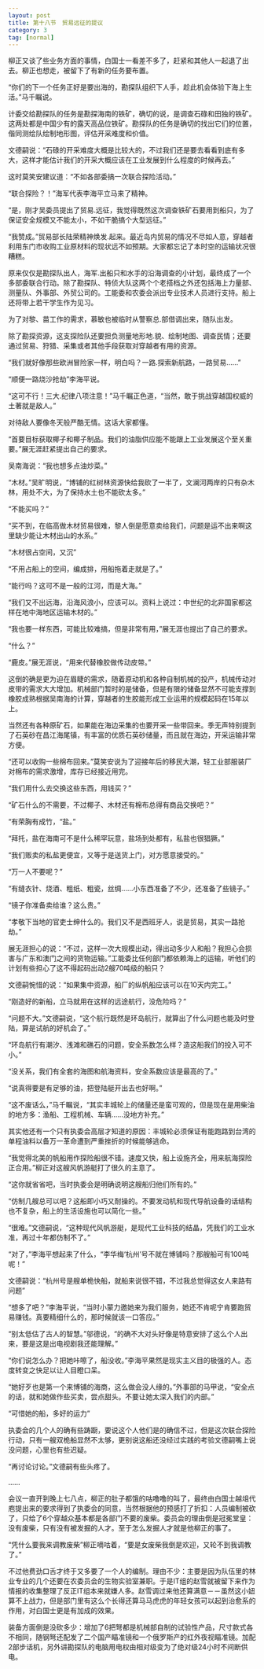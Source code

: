 ```yaml
---
layout: post
title: 第十八节　贸易远征的提议
category: 3
tag: [normal]
---
```


柳正又谈了些业务方面的事情，白国士一看差不多了，赶紧和其他人一起退了出去。柳正也想走，被留下了有新的任务要布置。

“你们的下一个任务正好是要出海的，勘探队组织下人手，趁此机会体验下海上生活。”马千瞩说。

计委交给勘探队的任务是勘探海南的铁矿，确切的说，是调查石碌和田独的铁矿。这两处都是中国少有的露天高品位铁矿。勘探队的任务是确切的找出它们的位置，偕同测绘队绘制地形图，评估开采难度和价值。

文德嗣说：“石碌的开采难度大概是比较大的，不过我们还是要去看看到底有多大，这样才能估计我们的开采大概应该在工业发展到什么程度的时候再去。”

这时莫笑安建议道：“不如各部委搞一次联合探险活动。”

“联合探险？！”海军代表李海平立马来了精神。

“是，刚才吴委员提出了贸易.远征，我觉得既然这次调查铁矿石要用到船只，为了保证安全规模又不能太小，不如干脆搞个大型远征。”

“我赞成。”贸易部长陆荣精神焕发.起来。最近岛内贸易的情况不尽如人意，穿越者利用东门市收购工业原材料的现状远不如预期。大家都忘记了本时空的运输状况很糟糕。

原来仅仅是勘探队出人，海军.出船只和水手的沿海调查的小计划，最终成了一个多部委联合行动。除了勘探队、特侦大队这两个个老搭档之外还包括海上力量部、测量队、外事部、外贸公司的。工能委和农委会派出专业技术人员进行支持。船上还将带上若干学生作为见习。

为了对黎、苗工作的需求，慕敏也被临时从警察总.部借调出来，随队出发。

除了勘探资源，这支探险队还要担负测量地形地.貌、绘制地图、调查民情；还要通过贸易、狩猎、采集或者其他手段获取对穿越者有用的资源。

“我们就好像那些欧洲冒险家一样，明白吗？一路.探索新航路，一路贸易……”

“顺便一路烧沙抢劫”李海平说。

“这可不行！三大.纪律八项注意！”马千瞩正色道，“当然，敢于挑战穿越国权威的土著就是敌人。”

对待敌人要像冬天般严酷无情。这话大家都懂。

“首要目标获取椰子和椰子制品。我们的油脂供应能不能跟上工业发展这个至关重要。”展无涯赶紧提出自己的要求。

吴南海说：“我也想多点油炒菜。”

“木材。”吴旷明说，“博铺的红树林资源快给我砍了一半了，文澜河两岸的只有杂木林，用处不大，为了保持水土也不能砍太多。”

“不能买吗？”

“买不到，在临高做木材贸易很难，黎人倒是愿意卖给我们，问题是运不出来啊这里缺少能让木材出山的水系。”

“木材很占空间，又沉”

“不用占船上的空间，编成排，用船拖着走就是了。”

“能行吗？这可不是一般的江河，而是大海。”

“我们又不出远海，沿海风浪小，应该可以。资料上说过：中世纪的北非国家都这样在地中海地区运输木材的。”

“我也要一样东西，可能比较难搞，但是非常有用，”展无涯也提出了自己的要求。

“什么？”

“鹿皮。”展无涯说，“用来代替橡胶做传动皮带。”

这倒的确是更为迫在眉睫的需求，随着原动机和各种自制机械的投产，机械传动对皮带的需求大大增加。机械部门暂时的是储备，但是有限的储备显然不可能支撑到橡胶成熟根据吴南海的计算，穿越者的生胶能形成工业运用的规模起码在15年以上。

当然还有各种原矿石，如果能在海边采集的也要开采一些带回来。季无声特别提到了石英砂在昌江海尾镇，有丰富的优质石英砂储量，而且就在海边，开采运输非常方便。

“还可以收购一些棉布回来。”莫笑安说为了迎接年后的移民大潮，轻工业部服装厂对棉布的需求激增，库存已经接近用完。

“我们用什么去交换这些东西，用钱买？”

“矿石什么的不需要，不过椰子、木材还有棉布总得有商品交换吧？”

“有荣胸有成竹，“盐。”

“拜托，盐在海南可不是什么稀罕玩意，盐场到处都有，私盐也很猖獗。”

“我们贩卖的私盐更便宜，又等于是送货上门，对方愿意接受的。”

“万一人不要呢？”

“有缝衣针、烧酒、粗纸、粗瓷，丝绸……小东西准备了不少，还准备了些镜子。”

“镜子你准备卖给谁？这么贵。”

“孝敬下当地的官吏士绅什么的。我们又不是西班牙人，说是贸易，其实一路抢劫。”

展无涯担心的说：“不过，这样一次大规模出动，得出动多少人和船？我担心会损害与广东和澳门之间的货物运输。”工能委比任何部门都依赖海上的运输，听他们的计划有些担心了这不得起码出动2艘70吨级的船只？

文德嗣惋惜的说：“如果集中资源，船厂的纵帆船应该可以在10天内完工。”

“刚造好的新船，立马就用在这样的远途航行，没危险吗？”

“问题不大。”文德嗣说，“这个航行既然是环岛航行，就算出了什么问题也能及时登陆，算是试航的好机会了。”

“环岛航行有潮汐、浅滩和礁石的问题，安全系数怎么样？造这船我们的投入可不小。”

“没关系，我们有全套的海图和航海资料，安全系数应该是最高的了。”

“说真得要是有足够的油，把登陆艇开出去也好啊。”

“这不废话么，”马千瞩说，“其实丰城轮上的储量还是蛮可观的，但是现在是用柴油的地方多：渔船、工程机械、车辆……没地方补充。”

其实他还有一个只有执委会高层才知道的原因：丰城轮必须保证有能跑路到台湾的单程油料以备万一革命遭到严重挫折的时候能够逃命。

“我觉得北美的帆船用作探险船很不错。速度又快，船上设施齐全，用来航海探险正合用。”柳正对这艘风帆游艇打了很久的主意了。

“这你就省省吧，当时执委会是明确说明这艘船归他们所有的。”

“仿制几艘总可以吧？这船即小巧又耐操的。不要发动机和现代导航设备的话结构也不复杂，船上的生活设施也可以简化一些。”

“很难。”文德嗣说，“这种现代风帆游艇，是现代工业科技的结晶，凭我们的工业水准，再过十年都仿制不了。”

“对了，”李海平想起来了什么，“李华梅‘杭州’号不就在博铺吗？那艘船可有100吨呢！”

文德嗣说：“杭州号是艘单桅快船，就船来说很不错，不过我总觉得这女人来路有问题”

“想多了吧？”李海平说，“当时小蒙力邀她来为我们服务，她还不肯呢宁肯要跑贸易赚钱。真要精细什么的，那时候就该一口答应。”

“别太低估了古人的智慧。”邬德说，“的确不大对头好像是特意安排了这么个人出来，要是这是出电视剧我还能理解。”

“你们说怎么办？把她咔嚓了，船没收。”李海平果然是现实主义目的极强的人。态度转变之快足以让人目瞪口呆。

“她好歹也是第一个来博铺的海商，这么做会没人缘的。”外事部的马甲说，“安全点的话，就和她做作些买卖，尝点甜头。不要让她太深入我们的内部。”

“可惜她的船，多好的运力”

执委会的几个人的确有些踌蹰，要说这个人他们是的确信不过，但是这次联合探险行动，只有一艘双桅船显然不太够，更别说这船还没经过实践的考验文德嗣嘴上说没问题，心里也有些迟疑。

“再讨论讨论。”文德嗣有些头疼了。

……

会议一直开到晚上七八点，柳正的肚子都饿的咕噜噜的叫了，最终由白国士越俎代庖提出来的要求得到了执委会的同意，当然根据他的预感打了折扣：人员编制被砍了，只给了6个穿越众基本都是各部门不要的废柴。委员会的理由倒是冠冕堂皇：没有废柴，只有没有被发掘的人才。至于怎么发掘人才就是他柳正的事了。

“凭什么要我来调教废柴”柳正嘀咕着，“要是女废柴我倒是欢迎，又轮不到我调教了。”

不过他费劲口舌才终于又多要了一个人的编制。理由不少：主要是因为队伍里的林业专业的几个还要在农委员会的生物实验室兼职。于是IT组的赵雪就被留下来作为情报的收集整理了反正IT组本来就嫌人多。赵雪调过来他还算满意－－虽然这小妞算不上战力，但是部门里有这么个长得还算马马虎虎的年轻女孩可以起到治愈系的作用，对白国士更是有加成的效果。

装备方面倒是没砍多少：增加了6把弩都是机械部自制的试验性产品，尺寸款式各不相同，随钢弩还配发了二个国产瞄准镜和一个俄罗斯产的红外夜视瞄准镜。加配2部步话机，另外讲勘探队的电脑用电权由相对级变为了绝对级24小时不间断供电。